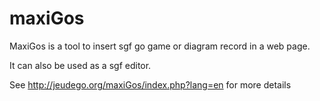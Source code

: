 # maxiGos

MaxiGos is a tool to insert sgf go game or diagram record in a web page.

It can also be used as a sgf editor.

See http://jeudego.org/maxiGos/index.php?lang=en for more details
